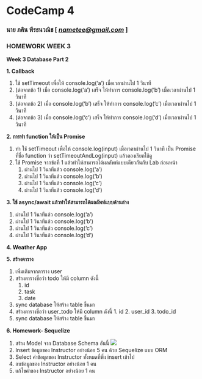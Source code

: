 # CodeCamp 4

### นาย ภคิน พีรธนวณิช  [ *nametee@gmail.com* ]
### HOMEWORK WEEK 3
**Week 3 Database Part 2** 

**1.  Callback** 
1. ใช้ setTimeout เพื่อให้ console.log(‘a’) เมื่อเวลาผ่านไป 1 วินาที
2. (ต่อจากข้อ 1) เมื่อ console.log(‘a’) เสร็จ ให้ทำการ console.log(‘b’) เมื่อเวลาผ่านไป 1 วินาที
3.  (ต่อจากข้อ 2) เมื่อ console.log(‘b’) เสร็จ ให้ทำการ console.log(‘c’) เมื่อเวลาผ่านไป 1 วินาที
4.  (ต่อจากข้อ 3) เมื่อ console.log(‘c’) เสร็จ ให้ทำการ console.log(‘d’) เมื่อเวลาผ่านไป 1 วินาที

**2.  การทำ function ให้เป็น Promise** 
1.  ทำ ใช้ setTimeout เพื่อให้ console.log(input) เมื่อเวลาผ่านไป 1 วินาที เป็น Promise ที่ชื่อ function ว่า setTimeoutAndLog(input) แล้วลองเรียกใช้ดู 
2.  ใช้ Promise จากข้อที่ 1 แล้วทำให้สามารถได้ผลลัพท์แบบเดียวกันกับ Lab ก่อนหน้า  
	1. ผ่านไป 1 วินาทีแล้ว console.log(‘a’) 
	2. ผ่านไป 1 วินาทีแล้ว console.log(‘b’) 
	3. ผ่านไป 1 วินาทีแล้ว console.log(‘c’) 
	4. ผ่านไป 1 วินาทีแล้ว console.log(‘d’)

**3.  ใช้ async/await แล้วทำให้สามารถได้ผลลัพท์แบบด้านล่าง** 
1.  ผ่านไป 1 วินาทีแล้ว console.log(‘a’) 
2.  ผ่านไป 1 วินาทีแล้ว console.log(‘b’) 
3.  ผ่านไป 1 วินาทีแล้ว console.log(‘c’) 
4.  ผ่านไป 1 วินาทีแล้ว console.log(‘d’)

**4.  Weather App**

**5.  สร้างตาราง** 
1.  เพิ่มเติมจากตาราง user 
2.  สร้างตารางชื่อว่า todo ให้มี column ดังนี้ 
	1.  id 
	2.  task 
	3.  date 
3.  sync database ให้สร้าง table ขึ้นมา 
4.  สร้างตารางชื่อว่า user_todo ให้มี column ดังนี้ 
		1.  id
		2.  user_id 
		3.  todo_id 
5.  sync database ให้สร้าง table ขึ้นมา

**6.  Homework- Sequelize** 
1.  สร้าง Model จาก Database Schema อันนี้ 
![](https://lh4.googleusercontent.com/eOvv4lIBJc2UGsXrtWDW0C91TDS0vwVDbyQp31rwjXiaeEFvedDJ8t8HUoYccvNzHz1FCa46bwnW6n3hriA9Y67zNy2ADjz0Tcdn6iAbeZK5pncx4UwBkgQjcRAbdl-7G6mcJegd)
2.  Insert ข้อมูลของ Instructor อย่างน้อย 5 คน ด้วย Sequelize แบบ ORM 
3.  Select ค่าข้อมูลของ Instructor ทั้งหมดที่พึ่ง insert เข้าไป 
4.  ลบข้อมูลของ Instructor อย่างน้อย 1 คน 
5.  แก้ไขค่าของ Instructor อย่างน้อย 1 คน